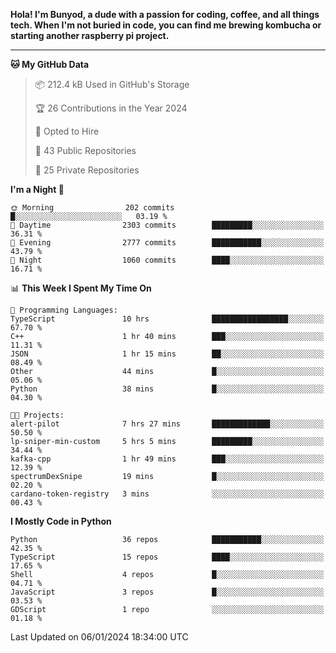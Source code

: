 <p>
<b>Hola! I'm Bunyod, a dude with a passion for coding, coffee, and all things tech. When I'm not buried in code, you can find me brewing kombucha or starting another raspberry pi project.</b>
</p>

---

<!--START_SECTION:waka-->
**🐱 My GitHub Data** 

> 📦 212.4 kB Used in GitHub's Storage 
 > 
> 🏆 26 Contributions in the Year 2024
 > 
> 💼 Opted to Hire
 > 
> 📜 43 Public Repositories 
 > 
> 🔑 25 Private Repositories 
 > 
**I'm a Night 🦉** 

```text
🌞 Morning                202 commits         █░░░░░░░░░░░░░░░░░░░░░░░░   03.19 % 
🌆 Daytime                2303 commits        █████████░░░░░░░░░░░░░░░░   36.31 % 
🌃 Evening                2777 commits        ███████████░░░░░░░░░░░░░░   43.79 % 
🌙 Night                  1060 commits        ████░░░░░░░░░░░░░░░░░░░░░   16.71 % 
```


📊 **This Week I Spent My Time On** 

```text
💬 Programming Languages: 
TypeScript               10 hrs              █████████████████░░░░░░░░   67.70 % 
C++                      1 hr 40 mins        ███░░░░░░░░░░░░░░░░░░░░░░   11.31 % 
JSON                     1 hr 15 mins        ██░░░░░░░░░░░░░░░░░░░░░░░   08.49 % 
Other                    44 mins             █░░░░░░░░░░░░░░░░░░░░░░░░   05.06 % 
Python                   38 mins             █░░░░░░░░░░░░░░░░░░░░░░░░   04.30 % 

🐱‍💻 Projects: 
alert-pilot              7 hrs 27 mins       █████████████░░░░░░░░░░░░   50.50 % 
lp-sniper-min-custom     5 hrs 5 mins        █████████░░░░░░░░░░░░░░░░   34.44 % 
kafka-cpp                1 hr 49 mins        ███░░░░░░░░░░░░░░░░░░░░░░   12.39 % 
spectrumDexSnipe         19 mins             █░░░░░░░░░░░░░░░░░░░░░░░░   02.20 % 
cardano-token-registry   3 mins              ░░░░░░░░░░░░░░░░░░░░░░░░░   00.43 % 
```

**I Mostly Code in Python** 

```text
Python                   36 repos            ███████████░░░░░░░░░░░░░░   42.35 % 
TypeScript               15 repos            ████░░░░░░░░░░░░░░░░░░░░░   17.65 % 
Shell                    4 repos             █░░░░░░░░░░░░░░░░░░░░░░░░   04.71 % 
JavaScript               3 repos             █░░░░░░░░░░░░░░░░░░░░░░░░   03.53 % 
GDScript                 1 repo              ░░░░░░░░░░░░░░░░░░░░░░░░░   01.18 % 
```




 Last Updated on 06/01/2024 18:34:00 UTC
<!--END_SECTION:waka-->
